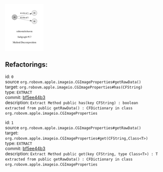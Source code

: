 <img src=subgraph_atomic_17.svg width=25%>

## Refactorings:

id: `0`\
source `org.robovm.apple.imageio.CGImageProperties#getRawData()`\
target: `org.robovm.apple.imageio.CGImageProperties#has(CFString)`\
type: `EXTRACT`\
commit: [bf5ee44b3](https://github.com/robovm/robovm/commit/bf5ee44b3b576e01ab09cae9f50300417b01dc07)\
description: `Extract Method public has(key CFString) : boolean extracted from public getRawData() : CFDictionary in class org.robovm.apple.imageio.CGImageProperties`

id: `1`\
source `org.robovm.apple.imageio.CGImageProperties#getRawData()`\
target: `org.robovm.apple.imageio.CGImageProperties#get(CFString,Class<T>)`\
type: `EXTRACT`\
commit: [bf5ee44b3](https://github.com/robovm/robovm/commit/bf5ee44b3b576e01ab09cae9f50300417b01dc07)\
description: `Extract Method public get(key CFString, type Class<T>) : T extracted from public getRawData() : CFDictionary in class org.robovm.apple.imageio.CGImageProperties`

